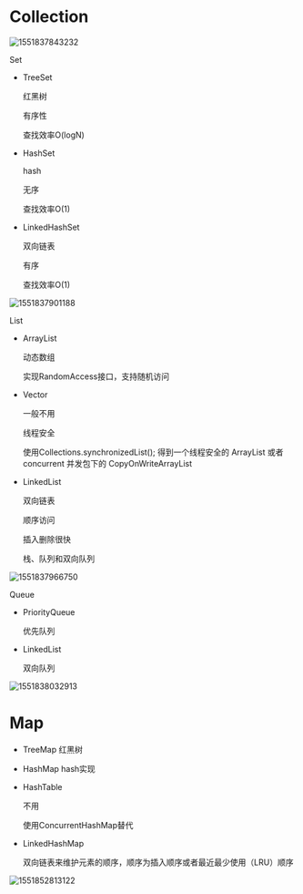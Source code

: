 # Collection

![1551837843232](assets/1551837843232.png)

Set

- TreeSet

  红黑树

  有序性

  查找效率O(logN)

- HashSet

  hash

  无序

  查找效率O(1)

- LinkedHashSet

  双向链表

  有序

  查找效率O(1)



![1551837901188](assets/1551837901188.png)

List

- ArrayList

  动态数组

  实现RandomAccess接口，支持随机访问

- Vector

  一般不用

  线程安全
  
  使用Collections.synchronizedList(); 得到一个线程安全的 ArrayList
  或者concurrent 并发包下的 CopyOnWriteArrayList

- LinkedList

  双向链表

  顺序访问

  插入删除很快

  栈、队列和双向队列 

![1551837966750](assets/1551837966750.png)

Queue

- PriorityQueue

  优先队列

- LinkedList 

  双向队列

![1551838032913](assets/1551838032913.png)



# Map

- TreeMap 红黑树

- HashMap hash实现

- HashTable

  不用

  使用ConcurrentHashMap替代

- LinkedHashMap

  双向链表来维护元素的顺序，顺序为插入顺序或者最近最少使用（LRU）顺序 

![1551852813122](assets/1551852813122.png)







